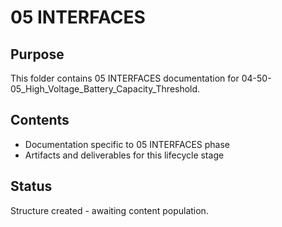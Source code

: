 # 05 INTERFACES

## Purpose
This folder contains 05 INTERFACES documentation for 04-50-05_High_Voltage_Battery_Capacity_Threshold.

## Contents
- Documentation specific to 05 INTERFACES phase
- Artifacts and deliverables for this lifecycle stage

## Status
Structure created - awaiting content population.
